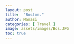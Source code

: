 ```yaml
---
layout: post
title:  "Boston."
author: Manasi
categories: [ Travel ]
image: assets/images/Bos.JPG
toc: true
---
```


